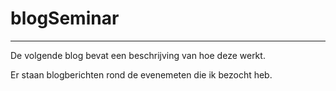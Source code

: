 # blogSeminar

---

De volgende blog bevat een beschrijving van hoe deze werkt.

Er staan blogberichten rond de evenemeten die ik bezocht heb.
